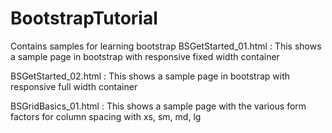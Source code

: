 # BootstrapTutorial
Contains samples for learning bootstrap
BSGetStarted_01.html :
This shows a sample page in bootstrap with responsive fixed width container

BSGetStarted_02.html :
This shows a sample page in bootstrap with responsive full width container

BSGridBasics_01.html :
This shows a sample page with the various form factors for column spacing with xs, sm, md, lg


